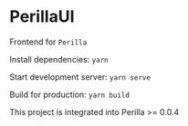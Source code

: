 # PerillaUI

Frontend for `Perilla`

Install dependencies: `yarn`

Start development server: `yarn serve`

Build for production: `yarn build`

This project is integrated into Perilla >= 0.0.4